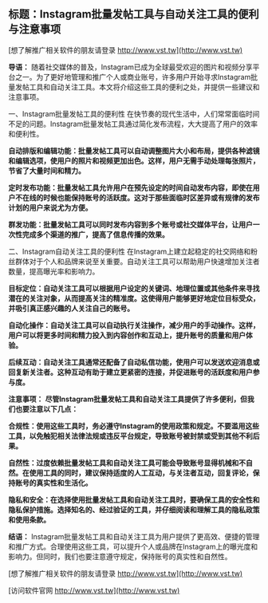 ## **标题：Instagram批量发帖工具与自动关注工具的便利与注意事项**

[想了解推广相关软件的朋友请登录 http://www.vst.tw](http://www.vst.tw)

**导语：**
随着社交媒体的普及，Instagram已成为全球最受欢迎的图片和视频分享平台之一。为了更好地管理和推广个人或商业账号，许多用户开始寻求Instagram批量发帖工具和自动关注工具。本文将介绍这些工具的便利之处，并提供一些建议和注意事项。

一、Instagram批量发帖工具的便利性
在快节奏的现代生活中，人们常常面临时间不足的问题。Instagram批量发帖工具通过简化发布流程，大大提高了用户的效率和便利性。

**自动排版和编辑功能：批量发帖工具可以自动调整图片大小和布局，提供各种滤镜和编辑选项，使用户的照片和视频更加出色。这样，用户无需手动处理每张照片，节省了大量时间和精力。**

**定时发布功能：批量发帖工具允许用户在预先设定的时间自动发布内容，即使在用户不在线的时候也能保持账号的活跃度。这对于那些面临时区差异或有规律的发布计划的用户来说尤为方便。**

**群发功能：批量发帖工具可以同时发布内容到多个账号或社交媒体平台，让用户一次性完成多个渠道的推广，提高了信息传播的效果。**

二、Instagram自动关注工具的便利性
在Instagram上建立起稳定的社交网络和粉丝群体对于个人和品牌来说至关重要。自动关注工具可以帮助用户快速增加关注者数量，提高曝光率和影响力。

**目标定位：自动关注工具可以根据用户设定的关键词、地理位置或其他条件来寻找潜在的关注对象，从而提高关注的精准度。这使得用户能够更好地定位目标受众，并吸引真正感兴趣的人关注自己的账号。**

**自动化操作：自动关注工具可以自动执行关注操作，减少用户的手动操作。这样，用户可以将更多时间和精力投入到内容创作和互动上，提升账号的质量和用户体验。**

**后续互动：自动关注工具通常还配备了自动私信功能，使用户可以发送欢迎消息或回复新关注者。这种互动有助于建立更紧密的连接，并促进账号的活跃度和用户参与度。**

**注意事项：**
**尽管Instagram批量发帖工具和自动关注工具提供了许多便利，但我们也要注意以下几点：**

**合规性：使用这些工具时，务必遵守Instagram的使用政策和规定。不要滥用这些工具，以免触犯相关法律法规或违反平台规定，导致账号被封禁或受到其他不利后果。**

**自然性：过度依赖批量发帖工具和自动关注工具可能会导致账号显得机械和不自然。在使用工具的同时，建议保持适度的人工互动，与关注者互动，回复评论，保持账号的真实性和生活化。**

**隐私和安全：在选择使用批量发帖工具和自动关注工具时，要确保工具的安全性和隐私保护措施。选择知名的、经过验证的工具，并仔细阅读和理解工具的隐私政策和使用条款。**

**结语：**
Instagram批量发帖工具和自动关注工具为用户提供了更高效、便捷的管理和推广方式。合理使用这些工具，可以提升个人或品牌在Instagram上的曝光度和影响力。但同时，我们也要注意遵守规定，保持账号的真实性和自然性。

[想了解推广相关软件的朋友请登录 http://www.vst.tw](http://www.vst.tw)


[访问软件官网 http://www.vst.tw](http://www.vst.tw)
